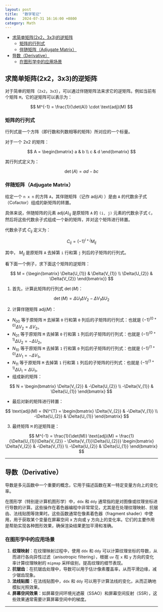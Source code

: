 ```yaml
---
layout: post
title:  "数学笔记"
date:   2024-07-31 16:16:00 +0800
category: Math
---
```


- [求简单矩阵(2x2，3x3)的逆矩阵](#求简单矩阵2x23x3的逆矩阵)
  - [矩阵的行列式](#矩阵的行列式)
  - [伴随矩阵（Adjugate Matrix）](#伴随矩阵adjugate-matrix)
- [导数（Derivative）](#导数derivative)
  - [在图形学中的应用场景](#在图形学中的应用场景)

## 求简单矩阵(2x2，3x3)的逆矩阵

对于简单的矩阵（`2x2`，`3x3`），可以通过伴随矩阵法来求它的逆矩阵。例如当前有个矩阵 `M`，它的逆矩阵可以表示为：

$$
M^{-1} = \frac{1}{\det(A)} \cdot \text{adj}(M)
$$

### 矩阵的行列式

行列式是一个方阵（即行数和列数相等的矩阵）所对应的一个标量。

对于一个 2x2 的矩阵：

$$
A = \begin{bmatrix}
    a & b \\
    c & d
\end{bmatrix}
$$

其行列式定义为：

$$
\det(A) = ad - bc
$$

### 伴随矩阵（Adjugate Matrix）

给定一个 `n x n` 的方阵 `A`，其伴随矩阵（记作 $\text{adj}(A)$ ）是由 `A` 的代数余子式（Cofactor）组成的新矩阵的转置。

具体来说，伴随矩阵的元素 $\text{adj}(A)_{ij}$ 是原矩阵 `A` 的 `(i, j)` 元素的代数余子式 `C`，然后将这些代数余子式组成一个新的矩阵，并对这个矩阵进行转置。

代数余子式 $C_{ij}$ 定义为：

$$
C_{ij} = (-1)^{i + j}M_{ij}
$$

其中， $M_{ij}$ 是原矩阵 `A` 去掉第 `i` 行和第 `j` 列后的子矩阵的行列式。

看下面一个例子，求下面这个矩阵的逆矩阵：

$$
M =
{\begin{bmatrix}
    \Delta{U_{1}} & \Delta{V_{1}} \\
    \Delta{U_{2}} & \Delta{V_{2}}
\end{bmatrix}}
$$

1. 首先，计算此矩阵的行列式 $\det(M)$：

$$
\det(M) = \Delta{U_{1}}\Delta{V_{2}} - \Delta{V_{1}}\Delta{U_{2}}
$$

2. 计算伴随矩阵 $\text{adj}(M)$：
  - $N_{00}$ 等于原矩阵 `M` 去掉第 `0` 行和第 `0` 列后的子矩阵的行列式：也就是 $(-1)^{(0 + 0)}\Delta{V_{2}} = \Delta{V_{2}}$。
  - $N_{01}$ 等于原矩阵 `M` 去掉第 `0` 行和第 `1` 列后的子矩阵的行列式：也就是 $(-1)^{(0 + 1)}\Delta{U_{2}} = -\Delta{U_{2}}$。
  - $N_{10}$ 等于原矩阵 `M` 去掉第 `1` 行和第 `0` 列后的子矩阵的行列式：也就是 $(-1)^{(1 + 0)}\Delta{V_{1}} = -\Delta{V_{1}}$。
  - $N_{11}$ 等于原矩阵 `M` 去掉第 `1` 行和第 `1` 列后的子矩阵的行列式：也就是 $(-1)^{(1 + 1)}\Delta{U_{1}} = \Delta{U_{1}}$。
  - 组成新的矩阵：

  $$
  N =
  \begin{bmatrix}
      \Delta{V_{2}} & -\Delta{U_{2}} \\
      -\Delta{V_{1}} & \Delta{U_{1}}
  \end{bmatrix}
  $$

  - 最后对新的矩阵进行转置：

  $$
  \text{adj}(M) =
  (N)^{T} =
  \begin{bmatrix}
      \Delta{V_{2}} & -\Delta{V_{1}} \\
      -\Delta{U_{2}} & \Delta{U_{1}}
  \end{bmatrix}
  $$

3. 最终矩阵 `M` 的逆矩阵是：

  $$
  M^{-1} =
  \frac{1}{\det(M)}
  \text{adj}(M) =
  \frac{1}{\Delta{U_{1}}\Delta{V_{2}} - \Delta{V_{1}}\Delta{U_{2}}}
  \begin{bmatrix}
      \Delta{V_{2}} & -\Delta{V_{1}} \\
      -\Delta{U_{2}} & \Delta{U_{1}}
  \end{bmatrix}
  $$

---

## 导数（Derivative）

导数是多元函数中一个重要的概念，它用于描述函数在某一特定变量方向上的变化率。

在图形学（特别是计算机图形学）中，`ddx` 和 `ddy` 通常指的是对图像或纹理坐标进行导数的计算。这些操作在着色器编程中非常常见，尤其是在处理纹理映射、抗锯齿、法线贴图等效果时。这些函数通常在像素着色器（fragment shader）中使用，用于获取某个变量在屏幕空间 x 方向或 y 方向上的变化率。它们的主要作用是帮助实现各种图形效果，确保渲染结果更加平滑和准确。

### 在图形学中的应用场景

1. **纹理映射**：在纹理映射过程中，使用 `ddx` 和 `ddy` 可以计算纹理坐标的导数，从而进行各向异性过滤（anisotropic filtering），根据 `uv` 在 `x` 和 `y` 方向的变化率计算纹理映射的 `mipmap` 采样级别，提高纹理的细节表现。
2. **抗锯齿**：在抗锯齿处理中，导数可以用于估计像素覆盖率，从而平滑边缘，减少锯齿现象。
3. **法线贴图**：在法线贴图中，`ddx` 和 `ddy` 可以用于计算法线的变化，从而正确地模拟光照效果。
4. **屏幕空间效果**：如屏幕空间环境光遮蔽（SSAO）和屏幕空间反射（SSR），这些效果通常需要计算屏幕空间中的梯度。

---
